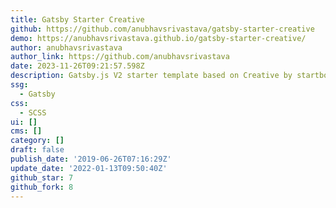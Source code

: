 ```yaml
---
title: Gatsby Starter Creative
github: https://github.com/anubhavsrivastava/gatsby-starter-creative
demo: https://anubhavsrivastava.github.io/gatsby-starter-creative/
author: anubhavsrivastava
author_link: https://github.com/anubhavsrivastava
date: 2023-11-26T09:21:57.598Z
description: Gatsby.js V2 starter template based on Creative by startbootstrap
ssg:
  - Gatsby
css:
  - SCSS
ui: []
cms: []
category: []
draft: false
publish_date: '2019-06-26T07:16:29Z'
update_date: '2022-01-13T09:50:40Z'
github_star: 7
github_fork: 8
---
```

